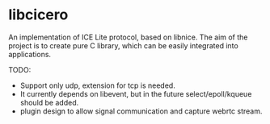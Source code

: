 # libcicero
An implementation of ICE Lite protocol, based on libnice. The aim of the project is to create pure C library, which can be easily integrated into applications. 

TODO:
  + Support only udp, extension for tcp is needed.
  + It currently depends on libevent, but in the future select/epoll/kqueue should be added.
  + plugin design to allow signal communication and capture webrtc stream.
